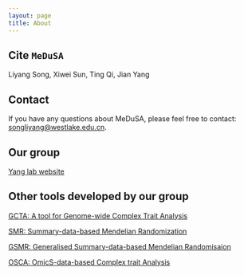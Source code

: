 ```yaml
---
layout: page
title: About
---
```


Cite `MeDuSA`
-------------------
Liyang Song, Xiwei Sun, Ting Qi, Jian Yang

Contact
-------------------
If you have any questions about MeDuSA, please feel free to contact: songliyang@westlake.edu.cn.

Our group
-------------------
[Yang lab website](https://yanglab.westlake.edu.cn/)

Other tools developed by our group
-------------------
[GCTA: A tool for Genome-wide Complex Trait Analysis](https://yanglab.westlake.edu.cn/software/gcta/#Overview)

[SMR: Summary-data-based Mendelian Randomization](https://yanglab.westlake.edu.cn/software/smr/#Overview)

[GSMR: Generalised Summary-data-based Mendelian Randomisaion](https://yanglab.westlake.edu.cn/software/gsmr/)

[OSCA: OmicS-data-based Complex trait Analysis](https://yanglab.westlake.edu.cn/software/osca/#Overview)
